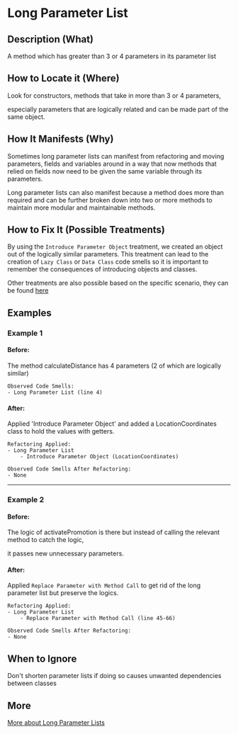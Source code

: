 # Long Parameter List

## Description (What)

A method which has greater than 3 or 4 parameters in its parameter list

## How to Locate it (Where)

Look for constructors, methods that take in more than 3 or 4 parameters, 

especially parameters that are logically related and can be made part of the same object.

## How It Manifests (Why)

Sometimes long parameter lists can manifest from refactoring and moving parameters, fields and variables around in a way that now methods that relied on fields now need to be given the same variable through its parameters.

Long parameter lists can also manifest because a method does more than required and can be further broken down into two or more methods to maintain more modular and maintainable methods.

## How to Fix It (Possible Treatments)

By using the `Introduce Parameter Object` treatment, we created an object out of the logically similar parameters. This treatment can lead to the creation of `Lazy Class` or `Data Class` code smells so it is important to remember the consequences of introducing objects and classes.

Other treatments are also possible based on the specific scenario, they can be found [here](https://refactoring.guru/smells/long-parameter-list#:~:text=Treatment)

## Examples

### Example 1

#### Before: 

The method calculateDistance has 4 parameters (2 of which are logically similar)

```
Observed Code Smells:
- Long Parameter List (line 4)
```

#### After:

Applied 'Introduce Parameter Object' and added a LocationCoordinates class to hold the values with getters.

```
Refactoring Applied:
- Long Parameter List
    - Introduce Parameter Object (LocationCoordinates)
```

```
Observed Code Smells After Refactoring:
- None
```

---

### Example 2

#### Before:

The logic of activatePromotion is there but instead of calling the relevant method to catch the logic,

it passes new unnecessary parameters.

#### After:

Applied `Replace Parameter with Method Call` to get rid of the long parameter list but preserve the logics.

```
Refactoring Applied:
- Long Parameter List
    - Replace Parameter with Method Call (line 45-66)
```

```
Observed Code Smells After Refactoring:
- None
```

## When to Ignore

Don't shorten parameter lists if doing so causes unwanted dependencies between classes

## More
[More about Long Parameter Lists](https://refactoring.guru/smells/long-parameter-list)
